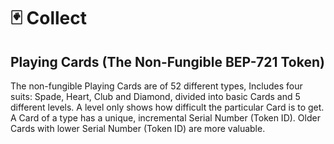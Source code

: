 # 🃏 Collect

## Playing Cards \(The Non-Fungible BEP-721 Token\)

The non-fungible Playing Cards are of 52 different types, Includes four suits: Spade, Heart, Club and Diamond, divided into basic Cards and 5 different levels. A level only shows how difficult the particular Card is to get. A Card of a type has a unique, incremental Serial Number \(Token ID\). Older Cards with lower Serial Number \(Token ID\) are more valuable.



